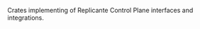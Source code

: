 <!-- markdownlint-disable MD041 -->
Crates implementing of Replicante Control Plane interfaces and integrations.
